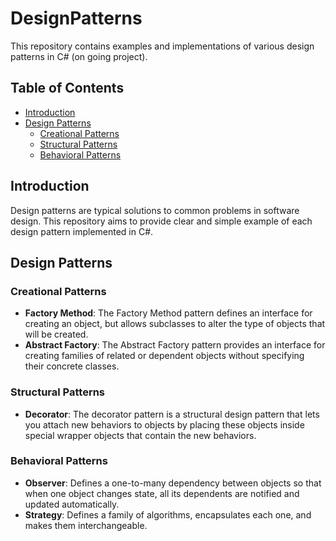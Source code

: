 # DesignPatterns

This repository contains examples and implementations of various design patterns in C# (on going project).

## Table of Contents
- [Introduction](#introduction)
- [Design Patterns](#design-patterns)
  - [Creational Patterns](#creational-patterns)
  - [Structural Patterns](#structural-patterns)
  - [Behavioral Patterns](#behavioral-patterns)


## Introduction
Design patterns are typical solutions to common problems in software design. This repository aims to provide clear and simple example of each design pattern implemented in C#.

## Design Patterns

### Creational Patterns
- **Factory Method**: The Factory Method pattern defines an interface for creating an object, but allows subclasses to alter the type of objects that will be created.
- **Abstract Factory**: The Abstract Factory pattern provides an interface for creating families of related or dependent objects without specifying their concrete classes.


### Structural Patterns
- **Decorator**: The decorator pattern is a structural design pattern that lets you attach new behaviors to objects by placing these objects inside special wrapper objects that contain the new behaviors.

### Behavioral Patterns
- **Observer**: Defines a one-to-many dependency between objects so that when one object changes state, all its dependents are notified and updated automatically.
- **Strategy**: Defines a family of algorithms, encapsulates each one, and makes them interchangeable.
